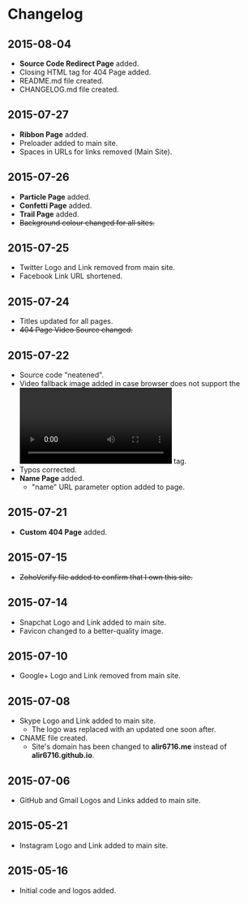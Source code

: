 # Changelog

## 2015-08-04
* __Source Code Redirect Page__ added.
* Closing HTML tag for 404 Page added.
* README.md file created.
* CHANGELOG.md file created.

## 2015-07-27
* __Ribbon Page__ added.
* Preloader added to main site.
* Spaces in URLs for links removed (Main Site).

## 2015-07-26
* __Particle Page__ added.
* __Confetti Page__ added.
* __Trail Page__ added.
* ~~Background colour changed for all sites.~~

## 2015-07-25
* Twitter Logo and Link removed from main site.
* Facebook Link URL shortened.

## 2015-07-24
* Titles updated for all pages.
* ~~404 Page Video Source changed.~~

## 2015-07-22
* Source code "neatened".
* Video fallback image added in case browser does not support the __<video>__ tag.
* Typos corrected.
* __Name Page__ added.
  * "name" URL parameter option added to page.

## 2015-07-21
* __Custom 404 Page__ added.

## 2015-07-15
* ~~ZohoVerify file added to confirm that I own this site.~~

## 2015-07-14
* Snapchat Logo and Link added to main site.
* Favicon changed to a better-quality image.

## 2015-07-10
* Google+ Logo and Link removed from main site.

## 2015-07-08
* Skype Logo and Link added to main site.
  * The logo was replaced with an updated one soon after.
* CNAME file created.
  * Site's domain has been changed to __alir6716.me__ instead of __alir6716.github.io__.

## 2015-07-06
* GitHub and Gmail Logos and Links added to main site.

## 2015-05-21
* Instagram Logo and Link added to main site.

## 2015-05-16
* Initial code and logos added.
